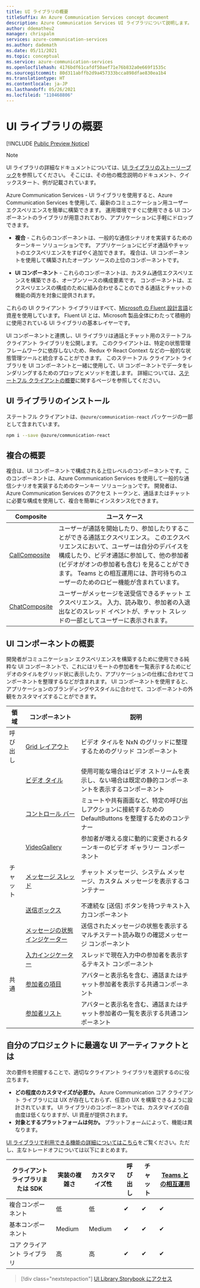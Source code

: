 ```yaml
---
title: UI ライブラリの概要
titleSuffix: An Azure Communication Services concept document
description: Azure Communication Services UI ライブラリについて説明します。
author: ddematheu2
manager: chrispalm
services: azure-communication-services
ms.author: dademath
ms.date: 05/11/2021
ms.topic: conceptual
ms.service: azure-communication-services
ms.openlocfilehash: 4176bdf61cafdf50aef71e76b832a0e669f1535c
ms.sourcegitcommit: 80d311abffb2d9a457333bcca898dfae830ea1b4
ms.translationtype: HT
ms.contentlocale: ja-JP
ms.lasthandoff: 05/26/2021
ms.locfileid: "110468806"
---
```

# <a name="ui-library-overview"></a>UI ライブラリの概要

[!INCLUDE [Public Preview Notice](../../includes/public-preview-include.md)]

> [!NOTE]
> UI ライブラリの詳細なドキュメントについては、[UI ライブラリのストーリーブック](https://azure.github.io/communication-ui-library)を参照してください。 そこには、その他の概念説明のドキュメント、クイックスタート、例が記載されています。

Azure Communication Services - UI ライブラリを使用すると、Azure Communication Services を使用して、最新のコミュニケーション用ユーザー エクスペリエンスを簡単に構築できます。 運用環境ですぐに使用できる UI コンポーネントのライブラリが用意されており、アプリケーションに手軽にドロップできます。

- **複合** - これらのコンポーネントは、一般的な通信シナリオを実装するためのターンキー ソリューションです。
  アプリケーションにビデオ通話やチャットのエクスペリエンスをすばやく追加できます。
  複合は、UI コンポーネントを使用して構築されたオープン ソースの上位のコンポーネントです。

- **UI コンポーネント** - これらのコンポーネントは、カスタム通信エクスペリエンスを構築できる、オープンソースの構成要素です。
  コンポーネントは、エクスペリエンスの構成のために組み合わせることのできる通話とチャットの機能の両方を対象に提供されます。

これらの UI クライアント ライブラリはすべて、[Microsoft の Fluent 設計言語](https://developer.microsoft.com/fluentui/)と資産を使用しています。 Fluent UI とは、Microsoft 製品全体にわたって積極的に使用されている UI ライブラリの基本レイヤーです。

UI コンポーネントと連携し、UI ライブラリは通話とチャット用のステートフル クライアント ライブラリを公開します。
このクライアントは、特定の状態管理フレームワークに依存しないため、Redux や React Context などの一般的な状態管理ツールと統合することができます。
このステートフル クライアント ライブラリを UI コンポーネントと一緒に使用して、UI コンポーネントでデータをレンダリングするためのプロップとメソッドを渡します。 詳細については、[ステートフル クライアントの概要](https://azure.github.io/communication-ui-library/?path=/story/stateful-client-what-is-stateful--page)に関するページを参照してください。

## <a name="installing-ui-library"></a>UI ライブラリのインストール

ステートフル クライアントは、`@azure/communication-react` パッケージの一部として含まれています。 

```bash
npm i --save @azure/communication-react
```

## <a name="composites-overview"></a>複合の概要

複合は、UI コンポーネントで構成される上位レベルのコンポーネントです。このコンポーネントは、Azure Communication Services を使用して一般的な通信シナリオを実装するためのターンキー ソリューションです。
開発者は、Azure Communication Services のアクセス トークンと、通話またはチャットに必要な構成を使用して、複合を簡単にインスタンス化できます。

| Composite    | ユース ケース  | 
| ------------ | ---------- |
| [CallComposite](https://azure.github.io/communication-ui-library/?path=/docs/composites-callcomposite--basic-example) | ユーザーが通話を開始したり、参加したりすることができる通話エクスペリエンス。 このエクスペリエンスにおいて、ユーザーは自分のデバイスを構成したり、ビデオ通話に参加して、他の参加者 (ビデオがオンの参加者も含む) を見ることができます。 Teams との相互運用には、許可待ちのユーザーのためのロビー機能が含まれています。 |
| [ChatComposite](https://azure.github.io/communication-ui-library/?path=/docs/composites-chatcomposite--basic-example)    | ユーザーがメッセージを送受信できるチャット エクスペリエンス。 入力、読み取り、参加者の入退出などのスレッド イベントが、チャット スレッドの一部としてユーザーに表示されます。                                                                                                                          |

## <a name="ui-component-overview"></a>UI コンポーネントの概要

開発者がコミュニケーション エクスペリエンスを構築するために使用できる純粋な UI コンポーネントで、これにはリモートの参加者を一覧表示するためにビデオのタイルをグリッド状に表示したり、アプリケーションの仕様に合わせてコンポーネントを整理するなどが含まれます。
UI コンポーネントを使用すると、アプリケーションのブランディングやスタイルに合わせて、コンポーネントの外観をカスタマイズすることができます。

| 領域    | コンポーネント    | 説明       |
| ------- | ------------ | ----------------- |
| 呼び出し | [Grid レイアウト](https://azure.github.io/communication-ui-library/?path=/story/ui-components-gridlayout--grid-layout-component)                | ビデオ タイルを NxN のグリッドに整理するためのグリッド コンポーネント                                            |
|         | [ビデオ タイル](https://azure.github.io/communication-ui-library/?path=/story/ui-components-videotile--video-tile-component)                   | 使用可能な場合はビデオ ストリームを表示し、ない場合は既定の静的コンポーネントを表示するコンポーネント        |
|         | [コントロール バー](https://azure.github.io/communication-ui-library/?path=/story/ui-components-controlbar--control-bar-component)                | ミュートや共有画面など、特定の呼び出しアクションに接続するための DefaultButtons を整理するためのコンテナー |
|         | [VideoGallery](https://azure.github.io/communication-ui-library/?path=/story/ui-components-video-gallery--video-gallery)                                           | 参加者が増える度に動的に変更されるターンキーのビデオ ギャラリー コンポーネント               |
| チャット    | [メッセージ スレッド](https://azure.github.io/communication-ui-library/?path=/story/ui-components-messagethread--message-thread-component)       | チャット メッセージ、システム メッセージ、カスタム メッセージを表示するコンテナー                          |
|         | [送信ボックス](https://azure.github.io/communication-ui-library/?path=/story/ui-components-sendbox--send-box-component)                         | 不連続な [送信] ボタンを持つテキスト入力コンポーネント                                                   |
|         | [メッセージの状態インジケーター](https://azure.github.io/communication-ui-library/?path=/story/ui-components-message-status-indicator--message-status-indicator)        | 送信されたメッセージの状態を表示するマルチステート読み取りの確認メッセージ コンポーネント                                   |
|         | [入力インジケーター](https://azure.github.io/communication-ui-library/?path=/story/ui-components-typingindicator--typing-indicator-component) | スレッドで現在入力中の参加者を表示するテキスト コンポーネント                      |
| 共通  | [参加者の項目](https://azure.github.io/communication-ui-library/?path=/story/ui-components-participantitem--participant-item-component) | アバターと表示名を含む、通話またはチャット参加者を表示する共通コンポーネント            |
|         | [参加者リスト](https://azure.github.io/communication-ui-library/?path=/story/ui-components-participant-list--participant-list)                                 | アバターと表示名を含む、通話またはチャット参加者の一覧を表示する共通コンポーネント       |


## <a name="what-ui-artifact-is-best-for-my-project"></a>自分のプロジェクトに最適な UI アーティファクトとは

次の要件を把握することで、適切なクライアント ライブラリを選択するのに役立ちます。

- **どの程度のカスタマイズが必要か。** Azure Communication コア クライアント ライブラリには UX が存在しておらず、任意の UX を構築できるように設計されています。 UI ライブラリのコンポーネントでは、カスタマイズの自由度は低くなりますが、UI 資産が提供されます。
- **対象とするプラットフォームは何か。** プラットフォームによって、機能は異なります。

[UI ライブラリで利用できる機能の詳細についてはこちら](https://azure.github.io/communication-ui-library/?path=/story/use-cases--page)をご覧ください。ただし、主なトレードオフについては以下にまとめます。

| クライアント ライブラリまたは SDK  | 実装の複雑さ | カスタマイズ性 | 呼び出し | チャット | [Teams との相互運用](../teams-interop.md) |
| --------------------- | ------------------------- | --------------------- | ------- | ---- | ----------------------------------------------------------------------------------------------------- |
| 複合コンポーネント  | 低                       | 低                   | ✔       | ✔    | ✔                                                                                                     |
| 基本コンポーネント       | Medium                    | Medium                | ✔       | ✔    | ✔                                                                                                     |
| コア クライアント ライブラリ | 高                      | 高                  | ✔       | ✔    | ✔                                                                                                     |

> [!div class="nextstepaction"]
> [UI Library Storybook にアクセス](https://azure.github.io/communication-ui-library)
